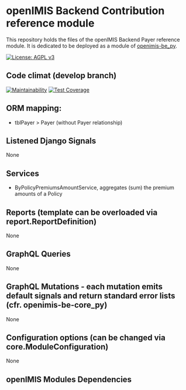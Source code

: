 # openIMIS Backend Contribution reference module
This repository holds the files of the openIMIS Backend Payer reference module. It is dedicated to be deployed as a module of [openimis-be_py](https://github.com/openimis/openimis-be_py).

[![License: AGPL v3](https://img.shields.io/badge/License-AGPL%20v3-blue.svg)](https://www.gnu.org/licenses/agpl-3.0)

## Code climat (develop branch)

[![Maintainability](https://img.shields.io/codeclimate/maintainability/openimis/openimis-be-policy_py.svg)](https://codeclimate.com/github/openimis/openimis-be-contribution_py/maintainability)
[![Test Coverage](https://img.shields.io/codeclimate/coverage/openimis/openimis-be-contribution_py.svg)](https://codeclimate.com/github/openimis/openimis-be-contribution_py)

## ORM mapping:
* tblPayer > Payer (without Payer relationship)

## Listened Django Signals
None

## Services
* ByPolicyPremiumsAmountService, aggregates (sum) the premium amounts of a Policy

## Reports (template can be overloaded via report.ReportDefinition)
None

## GraphQL Queries
None

## GraphQL Mutations - each mutation emits default signals and return standard error lists (cfr. openimis-be-core_py)
None

## Configuration options (can be changed via core.ModuleConfiguration)
None

## openIMIS Modules Dependencies
